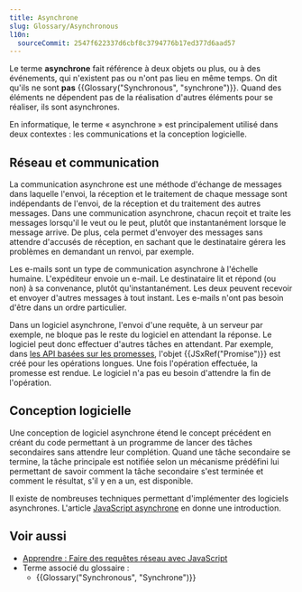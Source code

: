```yaml
---
title: Asynchrone
slug: Glossary/Asynchronous
l10n:
  sourceCommit: 2547f622337d6cbf8c3794776b17ed377d6aad57
---
```


Le terme **asynchrone** fait référence à deux objets ou plus, ou à des événements, qui n'existent pas ou n'ont pas lieu en même temps. On dit qu'ils ne sont **pas** {{Glossary("Synchronous", "synchrone")}}. Quand des éléments ne dépendent pas de la réalisation d'autres éléments pour se réaliser, ils sont asynchrones.

En informatique, le terme «&nbsp;asynchrone&nbsp;» est principalement utilisé dans deux contextes&nbsp;: les communications et la conception logicielle.

## Réseau et communication

La communication asynchrone est une méthode d'échange de messages dans laquelle l'envoi, la réception et le traitement de chaque message sont indépendants de l'envoi, de la réception et du traitement des autres messages. Dans une communication asynchrone, chacun reçoit et traite les messages lorsqu'il le veut ou le peut, plutôt que instantanément lorsque le message arrive. De plus, cela permet d'envoyer des messages sans attendre d'accusés de réception, en sachant que le destinataire gérera les problèmes en demandant un renvoi, par exemple.

Les e-mails sont un type de communication asynchrone à l'échelle humaine. L'expéditeur envoie un e-mail. Le destinataire lit et répond (ou non) à sa convenance, plutôt qu'instantanément. Les deux peuvent recevoir et envoyer d'autres messages à tout instant. Les e-mails n'ont pas besoin d'être dans un ordre particulier.

Dans un logiciel asynchrone, l'envoi d'une requête, à un serveur par exemple, ne bloque pas le reste du logiciel en attendant la réponse. Le logiciel peut donc effectuer d'autres tâches en attendant. Par exemple, dans [les API basées sur les promesses](/fr/docs/Learn_web_development/Extensions/Async_JS/Implementing_a_promise-based_API), l'objet {{JSxRef("Promise")}} est créé pour les opérations longues. Une fois l'opération effectuée, la promesse est rendue. Le logiciel n'a pas eu besoin d'attendre la fin de l'opération.

## Conception logicielle

Une conception de logiciel asynchrone étend le concept précédent en créant du code permettant à un programme de lancer des tâches secondaires sans attendre leur complétion. Quand une tâche secondaire se termine, la tâche principale est notifiée selon un mécanisme prédéfini lui permettant de savoir comment la tâche secondaire s'est terminée et comment le résultat, s'il y en a un, est disponible.

Il existe de nombreuses techniques permettant d'implémenter des logiciels asynchrones. L'article [JavaScript asynchrone](/fr/docs/Learn_web_development/Extensions/Async_JS) en donne une introduction.

## Voir aussi

- [Apprendre&nbsp;: Faire des requêtes réseau avec JavaScript](/fr/docs/Learn_web_development/Core/Scripting/Network_requests)
- Terme associé du glossaire&nbsp;:
  - {{Glossary("Synchronous", "Synchrone")}}
